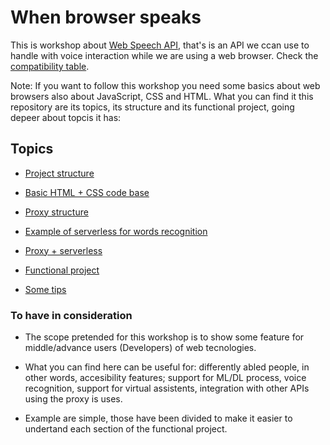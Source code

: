 # When browser speaks

This is workshop about [Web Speech API](https://developer.mozilla.org/en-US/docs/Web/API/Web_Speech_API),
that's is an API we ccan use to handle with voice interaction while we are using a web browser. Check the [compatibility table](https://developer.mozilla.org/en-US/docs/Web/API/Web_Speech_API#browser_compatibility).

Note: If you want to follow this workshop you need some basics about web browsers also about JavaScript, CSS and
HTML. What you can find it this repository are its topics, its structure and its functional project, going depeer
about topcis it has:

## Topics

- [Project structure](./00_structure/)

- [Basic HTML + CSS code base](./01_public/)

- [Proxy structure](./02_proxy/)

- [Example of serverless for words recognition](./03_commander/)

- [Proxy + serverless](./04_web_speech/)

- [Functional project](./05_app/)

- [Some tips](./06_tips/)

### To have in consideration

- The scope pretended for this workshop is to show some feature for middle/advance users (Developers) of web tecnologies.

- What you can find here can be useful for: differently abled people, in other words, accesibility features; support for ML/DL process, voice recognition, support for virtual assistents, integration with other APIs using the proxy is uses.

- Example are simple, those have been divided to make it easier to undertand each section of the functional project.
